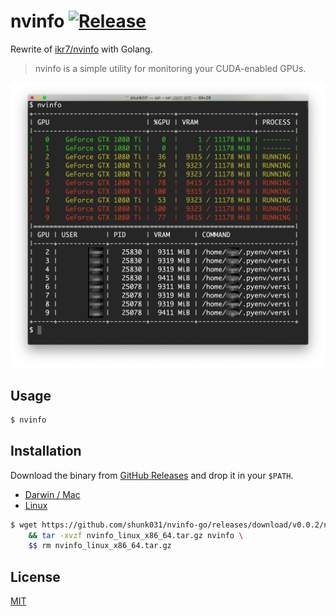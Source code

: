 nvinfo [![Release](https://github.com/shunk031/nvinfo-go/workflows/Release/badge.svg)](https://github.com/shunk031/nvinfo-go/actions?query=workflow%3ARelease)
========


Rewrite of [ikr7/nvinfo](https://github.com/ikr7/nvinfo) with Golang.

> nvinfo is a simple utility for monitoring your CUDA-enabled GPUs.

![](https://github.com/shunk031/nvinfo-go/raw/master/.github/screenshot.png)

## Usage

```sh
$ nvinfo
```

## Installation

Download the binary from [GitHub Releases](https://github.com/shunk031/nvinfo-go/releases/latest) and drop it in your `$PATH`.

- [Darwin / Mac](https://github.com/shunk031/nvinfo-go/releases/latest)
- [Linux](https://github.com/shunk031/nvinfo-go/releases/latest)

```sh
$ wget https://github.com/shunk031/nvinfo-go/releases/download/v0.0.2/nvinfo_linux_x86_64.tar.gz \
    && tar -xvzf nvinfo_linux_x86_64.tar.gz nvinfo \
    $$ rm nvinfo_linux_x86_64.tar.gz
```

## License

[MIT](https://github.com/shunk031/nvinfo-go/blob/master/LICENSE)
